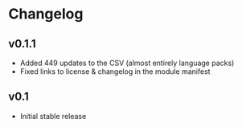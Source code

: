 Changelog
=========

## v0.1.1

- Added 449 updates to the CSV (almost entirely language packs)
- Fixed links to license & changelog in the module manifest

## v0.1

- Initial stable release